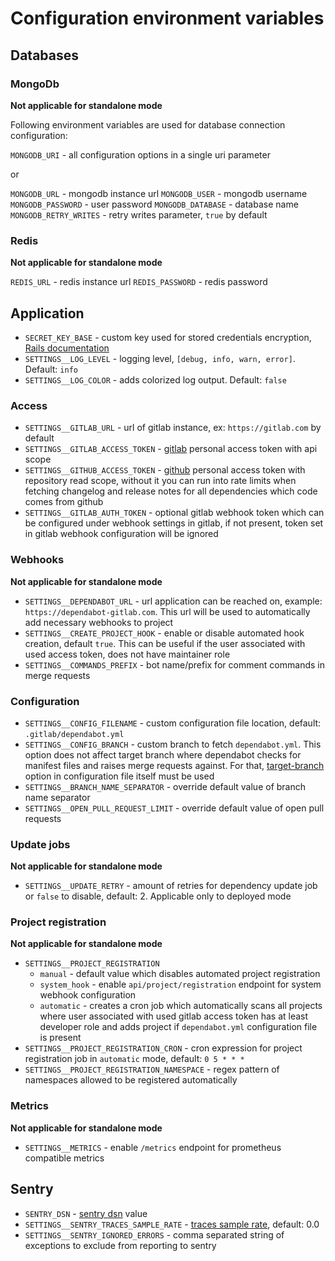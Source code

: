 # Configuration environment variables

## Databases

### MongoDb

**Not applicable for standalone mode**

Following environment variables are used for database connection configuration:

`MONGODB_URI` - all configuration options in a single uri parameter

or

`MONGODB_URL` - mongodb instance url
`MONGODB_USER` - mongodb username
`MONGODB_PASSWORD` - user password
`MONGODB_DATABASE` - database name
`MONGODB_RETRY_WRITES` - retry writes parameter, `true` by default

### Redis

**Not applicable for standalone mode**

`REDIS_URL` - redis instance url
`REDIS_PASSWORD` - redis password

## Application

* `SECRET_KEY_BASE` - custom key used for stored credentials encryption, [Rails documentation](https://apidock.com/rails/v6.0.0/Rails/Application/secret_key_base)
* `SETTINGS__LOG_LEVEL` - logging level, `[debug, info, warn, error]`. Default: `info`
* `SETTINGS__LOG_COLOR` - adds colorized log output. Default: `false`

### Access

* `SETTINGS__GITLAB_URL` - url of gitlab instance, ex: `https://gitlab.com` by default
* `SETTINGS__GITLAB_ACCESS_TOKEN` - [gitlab](https://docs.gitlab.com/ee/user/profile/personal_access_tokens.html) personal access token with api scope
* `SETTINGS__GITHUB_ACCESS_TOKEN` - [github](https://docs.github.com/en/github/authenticating-to-github/creating-a-personal-access-token) personal access token with repository read scope, without it you can run into rate limits when fetching changelog and release notes for all dependencies which code comes from github
* `SETTINGS__GITLAB_AUTH_TOKEN` - optional gitlab webhook token which can be configured under webhook settings in gitlab, if not present,
token set in gitlab webhook configuration will be ignored

### Webhooks

**Not applicable for standalone mode**

* `SETTINGS__DEPENDABOT_URL` - url application can be reached on, example: `https://dependabot-gitlab.com`. This url will be used to automatically
add necessary webhooks to project
* `SETTINGS__CREATE_PROJECT_HOOK` - enable or disable automated hook creation, default `true`. This can be useful if the user associated with used access token, does not have maintainer role
* `SETTINGS__COMMANDS_PREFIX` - bot name/prefix for comment commands in merge requests

### Configuration

* `SETTINGS__CONFIG_FILENAME` - custom configuration file location, default: `.gitlab/dependabot.yml`
* `SETTINGS__CONFIG_BRANCH` - custom branch to fetch `dependabot.yml`. This option does not affect target branch where dependabot checks for manifest files and raises merge requests against. For that, [target-branch](https://docs.github.com/en/code-security/dependabot/dependabot-version-updates/configuration-options-for-the-dependabot.yml-file#target-branch) option in configuration file itself must be used
* `SETTINGS__BRANCH_NAME_SEPARATOR` - override default value of branch name separator
* `SETTINGS__OPEN_PULL_REQUEST_LIMIT` - override default value of open pull requests

### Update jobs

**Not applicable for standalone mode**

* `SETTINGS__UPDATE_RETRY` - amount of retries for dependency update job or `false` to disable, default: 2. Applicable only to deployed mode

### Project registration

**Not applicable for standalone mode**

* `SETTINGS__PROJECT_REGISTRATION`
  * `manual` - default value which disables automated project registration
  * `system_hook` - enable `api/project/registration` endpoint for system webhook configuration
  * `automatic` - creates a cron job which automatically scans all projects where user associated with used gitlab access token has at least developer role and adds project if `dependabot.yml` configuration file is present
* `SETTINGS__PROJECT_REGISTRATION_CRON` - cron expression for project registration job in `automatic` mode, default: `0 5 * * *`
* `SETTINGS__PROJECT_REGISTRATION_NAMESPACE` - regex pattern of namespaces allowed to be registered automatically

### Metrics

**Not applicable for standalone mode**

* `SETTINGS__METRICS` - enable `/metrics` endpoint for prometheus compatible metrics

## Sentry

* `SENTRY_DSN` - [sentry dsn](https://docs.sentry.io/platforms/ruby/configuration/options/#environment-variables) value
* `SETTINGS__SENTRY_TRACES_SAMPLE_RATE` - [traces sample rate](https://docs.sentry.io/platforms/ruby/performance/#configure-the-sample-rate), default: 0.0
* `SETTINGS__SENTRY_IGNORED_ERRORS` - comma separated string of exceptions to exclude from reporting to sentry
